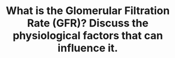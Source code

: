 ---
title: "What is the Glomerular Filtration Rate (GFR)? Discuss the physiological factors that can influence it."
entityType: SAQ
exam: PEX
college: CICM
year: 2014
sitting: A
question: 23
passRate: 40
EC_expectedDomains:
- ""
EC_extraCredit:
- "Generally this question was well answered."
- "Better answers discussed the physiological factors affecting each force (hydrostatic and osmotic) across the membrane in a stepwise logical manner."
- "Almost all answers gave the correct value for GFR and the correct formula for Starling’s forces across the glomerular membrane."
EC_errorsCommon:
- "Some answers discussed the control of renal blood flow; this was not expected and therefore was not rewarded."
---